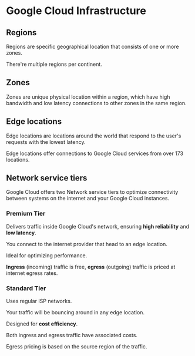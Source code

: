 # Google Cloud Infrastructure

## Regions

Regions are  specific geographical location that consists of one or more zones.

There're multiple regions per continent.


## Zones

Zones are unique physical location within a region,
which have high bandwidth and low latency connections
to other zones in the same region.


## Edge locations 

Edge locations are locations around the world that respond to the user's requests with the lowest latency.

Edge locations offer connections to Google Cloud services
from over 173 locations.


## Network service tiers

Google Cloud offers two Network service tiers to optimize connectivity between systems on the internet and your Google Cloud instances.

### Premium Tier

Delivers traffic inside Google Cloud's network, ensuring **high reliability** and **low latency**.

You connect to the internet provider that head to an edge location.

Ideal for optimizing performance. 

**Ingress** (incoming) traffic is free, **egress** (outgoing) traffic is priced at internet egress rates.


### Standard Tier

Uses regular ISP networks.

Your traffic will be bouncing around in any edge location.

Designed for **cost efficiency**.

Both ingress and egress traffic have associated costs.

Egress pricing is based on the source region of the traffic.
